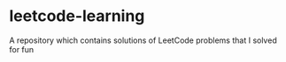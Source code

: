 # leetcode-learning
A repository which contains solutions of LeetCode problems that I solved for fun
